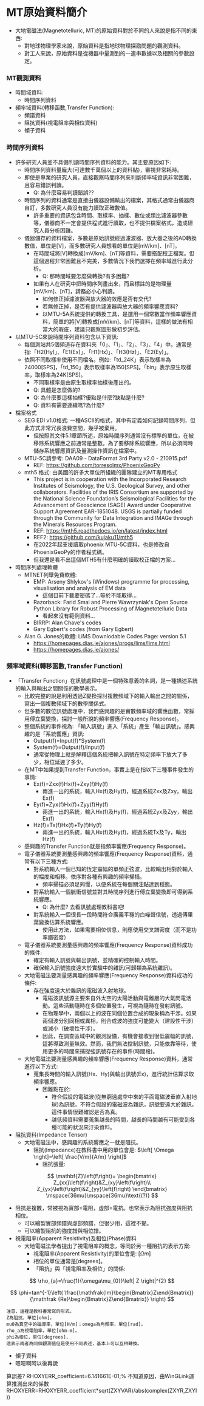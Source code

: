 # MT原始資料簡介
+ 大地電磁法(Magnetotelluric, MT)的原始資料對於不同的人來說是指不同的東西:
  + 對地球物理學家來說，原始資料是指地球物理探勘問題的觀測資料。
  + 對工人來說，原始資料是從機器中量測到的一連串數據以及相關的參數設定。

### MT觀測資料
+ 時間域資料:
  + 時間序列資料
+ 頻率域資料(轉移函數,Transfer Function):
  + 頻譜資料
  + 阻抗資料(視電阻率與相位資料)
  + 傾子資料
  
### 時間序列資料
+ 許多研究人員並不具備判讀時間序列資料的能力。其主要原因如下:
  + 時間序列資料量龐大(可達數千萬個以上的資料點)，審視非常耗時。
  + 即使是專業的研究人員，直接觀察時間序列來判斷頻率域資訊非常困難，且容易錯誤判讀。
    + Q: 為什麼容易判讀錯誤??
  + 時間序列的資料通常是直接由儀器設備輸出的檔案，其格式通常由儀器商自訂，多數研究人員沒有能力讀取正確數值。
    + 許多重要的資訊包含時間、取樣率、抽樣、數位或類比濾波器參數等，儀器商不一定會提供程式進行讀取，也不提供檔案格式，造成研究人員分析困難。
  + 儀器儲存的資料檔案，多數是原始訊號經過濾波器、放大器之後的AD轉換數值，單位是[V]，而多數研究人員想看的單位是[mV/km]、[nT]。
    + 在時間域將[V]轉換成[mV/km]、[nT]等資料，需要搭配校正檔案。但這個過程非常困難且不完美，多數情況下我們選擇在頻率域進行此分析。
      + Q: 那時間域要怎麼做轉換?有多困難? 
    + 如果有人在研究中把時間序列畫出來，而且標註的是物理量[mV/km]、[nT]，請務必小心判讀。
      + 如何修正掉濾波器與放大器的效應是否有交代?
      + 若無修正掉，是否有提供濾波器與放大器的頻率響應資料?
      + 以MTU-5A系統提供的轉換工具，是選用一個常數當作頻率響應資料，簡單的將[V]轉換成[mV/km]、[nT]等資料，這樣的做法有相當大的瑕疵，建議只觀察圖形做初步評估。
+ 以MTU-5C來說時間序列資料包含以下資訊:
  + 每個測站共5個頻道存在資料夾「0」、「1」、「2」、「3」、「4」中。通常是指:「H2(Hy)」、「E1(Ex)」、「H1(Hx)」、「H3(Hz)」、「E2(Ey)」。
  + 依照不同取樣率使用不同檔名。例如:「td_24K」表示取樣率為24000[SPS]，「td_150」表示取樣率為150[SPS]。「bin」表示原生取樣率，取樣率為24K[SPS]。
    + 不同取樣率是由原生取樣率抽樣後產出的。
    + Q: 具體是怎麼做的?
    + Q: 為什麼要這樣抽樣?優點是什麼?缺點是什麼?
    + Q: 資料有需要連續嗎?為什麼? 
+ 檔案格式  
  + SEG EDI v1.0格式: 一種ASCII的格式，其中有定義如何記錄時間序列，但此方式非常冗長浪費空間，幾乎被棄用。
    + 但按照其文件5.1章節所述，原始時間序列通常沒有標準的單位，在被移除系統響應之前通常是整數。為了要移除系統響應，所以必須同時儲存系統響應資訊及量測操作資訊在檔案中。
  + MTU-5C請參考: DAA09 - DataFormat 3rd Party v2.0 - 210915.pdf
    + REF: https://github.com/torresolmx/PhoenixGeoPy 
  + mth5 格式: 由美國的許多大單位所組織的團隊建立的MT專用格式
    + This project is in cooperation with the Incorporated Research Institutes of Seismology, the U.S. Geological Survey, and other collaborators. Facilities of the IRIS Consortium are supported by the National Science Foundation’s Seismological Facilities for the Advancement of Geoscience (SAGE) Award under Cooperative Support Agreement EAR-1851048. USGS is partially funded through the Community for Data Integration and IMAGe through the Minerals Resources Program.
    + REF: https://mth5.readthedocs.io/en/latest/index.html
    + REF2: https://github.com/kujaku11/mth5
    + 在2022年起支援讀取phoenix MTU-5C資料，也是修改自PhoenixGeoPy的作者程式碼。
    + 但我還是看不出這個MTH5有什麼明確的讀取校正檔的方案...
+ 時間序列處理軟體
  + MTNET列舉免費軟體:
    + EMP: Arseny Shlykov's (Windows) programme for processing, visualisation and analysis of EM data
      + 這個目前下載要密碼了...等於不能取得...
    + Razorback: Farid Smai and Pierre Wawrzyniak's Open Source Python Library for Robust Processing of Magnetotelluric Data
      + 看起來沒有範例資料...
    + BIRRP: Alan Chave's codes
    + Gary Egbert's codes (from Gary Egbert)
  + Alan G. Jones的軟體: LiMS Downlodable Codes Page: version 5.1
    + https://homepages.dias.ie/ajones/progs/lims/lims.html 
    + https://homepages.dias.ie/ajones/

### 頻率域資料(轉移函數,Transfer Function)
+ 「Transfer Function」在訊號處理中是一個特殊意義的名詞，是一種描述系統的輸入與輸出之間關係的數學表示。
  + 比較完整的說是利用透過Z變換探討複數頻域下的輸入輸出之間的關係，寫出一個複數頻域下的數學關係式。
  + 但多數的數位訊號處理中，我們感興趣的是實數頻率域的響應函數，常採用傅立葉變換，探討一般所說的頻率響應(Frequency Response)。
  + 整個系統的事件視為: 「輸入訊號」進入「系統」產生「輸出訊號」。感興趣的是「系統響應」資訊:
    + Output(f)=Input(f)*System(f)
    + System(f)=Output(f)/Input(f)
    + 通常從物理上就是解釋這個系統把輸入訊號在特定頻率下放大了多少，相位延遲了多少。
  + 在MT中如果提到Transfer Function，事實上是在指以下三種事件發生的事情:
    + Ex(f)=Zxx(f)Hx(f)+Zxy(f)Hy(f)
      + 兩進一出的系統，輸入Hx(f)及Hy(f)，經過系統Zxx及Zxy，輸出Ex(f)
    + Ey(f)=Zyx(f)Hx(f)+Zyy(f)Hy(f)
      + 兩進一出的系統，輸入Hx(f)及Hy(f)，經過系統Zyx及Zyy，輸出Ex(f)
    + Hz(f)=Tx(f)Hx(f)+Ty(f)Hy(f)
      + 兩進一出的系統，輸入Hx(f)及Hy(f)，經過系統Tx及Ty，輸出Hz(f)
  + 感興趣的Transfer Function就是指頻率響應(Frequency Response)。
  + 電子儀器系統要測量感興趣的頻率響應(Frequency Response)資料，通常有以下三種方式:
    + 對系統輸入一個已知的恆定震幅的單頻正弦波，比較輸出相對於輸入的幅度和相移。依序對各種有興趣的頻率掃描。
      + 頻率掃描必須足夠慢，以便系統在每個關注點達到穩態。
    + 對系統輸入一個脈衝信號並對其時間序列進行傅立葉變換即可得到系統響應。
      + Q: 為什麼? 去看訊號處理教科書吧! 
    + 對系統輸入一個很長一段時間符合廣義平穩的白噪聲信號，透過傅里葉變換估算系統響應。
      + 使用此方法，如果需要相位信息，則應使用交叉譜密度（而不是功率譜密度）
  + 電子儀器系統要測量感興趣的頻率響應(Frequency Response)資料成功的條件:
    + 確定有輸入訊號與輸出訊號，並精確的控制輸入時間。
    + 確保輸入訊號強度遠大於實驗中的雜訊(可歸類為系統雜訊)。
  + 大地電磁法要測量感興趣的頻率響應(Frequency Response)資料成功的條件:
    + 存在強度遠大於雜訊的電磁波入射地球。
      + 電磁波訊號源主要來自外太空的太陽活動與電離層的大氣閃電活動。這些活動隨時在多個位置發生，可視為隨時在發射訊號。
      + 在物理學中，兩個以上的波在同個位置合成的現象稱為干涉。如果兩個波分別同相或異相，則合成波的強度可能變大（建設性干涉）或減小（破壞性干涉）。
      + 因此，在調查區域中的觀測設備，有機會接收到很低震幅的訊號，這將導致測量無效。然而，我們無法控制訊號，只能依靠等待，使用更多的時間來捕捉強訊號存在的事件(時間段)。
  + 大地電磁法要測量感興趣的頻率響應(Frequency Response)資料，通常進行以下方式:
    + 蒐集長時間的輸入訊號(Hx、Hy)與輸出訊號(Ex)，進行統計估算求取頻率響應。
      + 困難點在於:
        + 符合假設的電磁波(從無窮遠處空中來的平面電磁波垂直入射地球)為訊號，不符合假設的電磁波為雜訊，訊號要遠大於雜訊，這件事情很難確認是否為真。
        + 越低頻資料需要蒐集越長的時間，越長的時間越有可能受到各種可能的狀況來汙染資料。
+ 阻抗資料(Impedance Tensor)
  + 大地電磁法中，感興趣的系統響應之一就是阻抗。
    + 阻抗(Impedance)在教科書中用的單位會是: $\left[ \Omega \right]=\left[ \frac{V/m}{A/m} \right]$
      + 阻抗張量:  
      
$$
\mathbf{Z}\left(f\right)=
\begin{bmatrix}
Z_{xx}\left(f\right)&Z_{xy}\left(f\right)\\ 
Z_{yx}\left(f\right)&Z_{yy}\left(f\right) 
\end{bmatrix}
\mspace{36mu}\mspace{36mu}\text{(?)}
$$  

  + 阻抗是複數，常被視為實部=電阻，虛部=電抗。也常表示為阻抗強度與阻抗相位。
      + 可以繪製實部頻譜與虛部頻譜，但很少用，這裡不提。
      + 可以繪製阻抗的強度譜與相位譜。
+ 視電阻率(Apparent Resistivity)及相位(Phase)資料
    + 大地電磁法學者提出了視電阻率的概念，等同於另一種阻抗的表示方案:
      + 視電阻率(Apparent Resistivity)的單位會是: $\left[ \Omega m \right]$   
      + 相位的單位通常是[degrees]。
      + 「阻抗」與「視電阻率及相位」的關係:  

$$
\rho_{a}=\frac{1}{\omega\mu_{0}}\left| Z \right|^{2}
$$  

$$
\phi=tan^{-1}\left( \frac{\mathfrak{Im}\begin{Bmatrix}Z\end{Bmatrix}}{\mathfrak {Re}\begin{Bmatrix}Z\end{Bmatrix}} \right)
$$  
```
注意，這裡是教科書常寫的形式。
Z為阻抗，單位[ohm]。  
mu0為真空中的磁導率，單位[H/m]；omega為角頻率，單位[rad]。
rho_a為視電阻率，單位[ohm-m]。
phi為相位，單位[degrees]，
這表示兩者為同個觀測值但是使用不同表述，基本上可以互相轉換。
```

+ 傾子資料
+ 嗯嗯啊阿以後再說


算誤差?
RHOXYERR_coefficient=6.141661E-01;% 不知道原因，由WinGLink運算推測出來的係數
RHOXYERR=RHOXYERR_coefficient*sqrt(ZXYVAR)/abs(complex(ZXYR,ZXYI))
